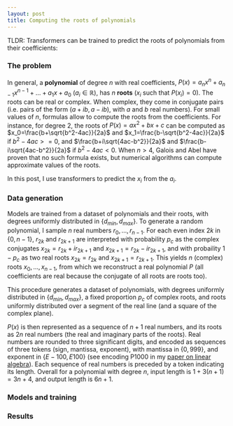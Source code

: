 ```yaml
---
layout: post
title: Computing the roots of polynomials
---
```

TLDR: Transformers can be trained to predict the roots of polynomials from their coefficients: 

### The problem
In general, a **polynomial** of degree $n$ with real coefficients,
$P(x) = a_n x^n + a_{n-1} x^{n-1} + \dots + a_1 x + a_0$ ($a_i \in \mathbb{R}$), has $n$ **roots** ($x_i$ such that $P(x_i) = 0$). The roots can be real or complex. When complex, they come in conjugate pairs (i.e. pairs of the form $(a+ib, a-ib)$, with $a$ and $b$ real numbers). For small values of $n$, formulas allow to compute the roots from the coefficients. For instance, for degree 2, the roots of $P(x) = ax^2+bx+c$ can be computed as $x_0=\frac{b+\sqrt{b^2-4ac}}{2a}$ and $x_1=\frac{b-\sqrt{b^2-4ac}}{2a}$ if $b^2-4ac>=0$, and $\frac{b+i\sqrt{4ac-b^2}}{2a}$ and $\frac{b-i\sqrt{4ac-b^2}}{2a}$ if $b^2-4ac<0$. When $n>4$, Galois and Abel have proven that no such formula exists, but numerical algorithms can compute approximate values of the roots.

In this post, I use transformers to predict the $x_i$ from the $a_i$.

### Data generation
Models are trained from a dataset of polynomials and their roots, with degrees uniformly distributed in {$d_{min},d_{max}$}. To generate a random polynomial, I sample $n$ real numbers $r_0,\dots, r_{n-1}$. For each even index $2k$ in {$0,n-1$}, $r_{2k}$ and $r_{2k+1}$ are interpreted with probability $p_c$ as the complex conjugates $x_{2k}=r_{2k}+i r_{2k+1}$ and $x_{2k+1}=r_{2k}-i r_{2k+1}$, and with probaility $1-p_c$ as two real roots $x_{2k}=r_{2k}$ and $x_{2k+1}=r_{2k+1}$. This yields $n$ (complex) roots $x_0, \dots ,x_{n-1}$, from which we reconstruct a real polynomial $P$ (all coefficients are real because the conjugate of all roots are roots too).

This procedure generates a dataset of polynomials, with degrees uniformly distributed in {$d_{min},d_{max}$}, a fixed proportion $p_c$ of complex roots, and roots uniformly distributed over a segment of the real line (and a square of the complex plane).

$P(x)$ is then represented as a sequence of $n+1$ real numbers, and its roots as $2n$ real numbers (the real and imaginary parts of the roots). Real numbers are rounded to three significant digits, and encoded as sequences of three tokens (sign, mantissa, exponent), with mantissa in {$0,999$}, and exponent in {$E-100,E100$} (see encoding P1000 in my [paper on linear algebra](https://arxiv.org/abs/2112.01898)). Each sequence of real numbers is preceded by a token indicating its length. Overall for a polynomial with degree $n$, input length is $1 +3(n+1) = 3n+4$, and output length is $6n+1$.

### Models and training

### Results
